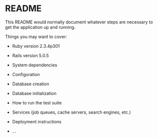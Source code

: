 # README

This README would normally document whatever steps are necessary to get the
application up and running.

Things you may want to cover:

* Ruby version 2.3.4p301

* Rails version 5.0.5


* System dependencies

* Configuration

* Database creation

* Database initialization

* How to run the test suite

* Services (job queues, cache servers, search engines, etc.)

* Deployment instructions

* ...
